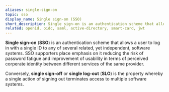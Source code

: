 ```yaml
---
aliases: single-sign-on
topic: sso
display_name: Single sign-on (SSO)
short_description: Single sign-on is an authentication scheme that allows a user to log in with a single ID to any of several related, yet independent, software systems.
related: openid, oidc, saml, active-directory, smart-card, jwt
---
```

**Single sign-on** (**SSO**) is an authentication scheme that allows a user to log in with a single ID to any of several related, yet independent, software systems. SSO supporters place emphasis on it reducing the risk of password fatigue and improvement of usability in terms of perceived corperate identity between different services of the same provider.

Conversely, **single sign-off** or **single log-out** (**SLO**) is the property whereby a single action of signing out terminates access to multiple software systems. 

